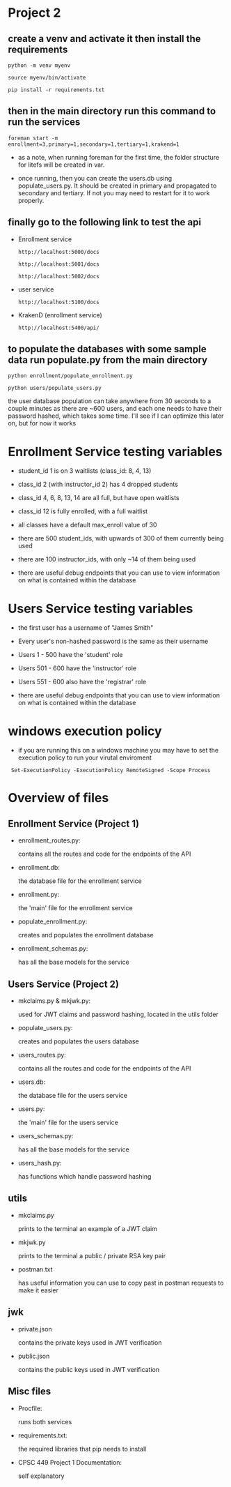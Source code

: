 # Project 2

## create a venv and activate it then install the requirements

`python -m venv myenv`

`source myenv/bin/activate`

`pip install -r requirements.txt`

## then in the main directory run this command to run the services

`foreman start -m enrollment=3,primary=1,secondary=1,tertiary=1,krakend=1`

- as a note, when running foreman for the first time, the folder structure for litefs will be created in var.

- once running, then you can create the users.db using populate_users.py. It should be created in primary and propagated to secondary and tertiary. If not you may need to restart for it to work properly.

## finally go to the following link to test the api

- Enrollment service

  `http://localhost:5000/docs`

  `http://localhost:5001/docs`

  `http://localhost:5002/docs`

- user service

  `http://localhost:5100/docs`

- KrakenD (enrollment service)

  `http://localhost:5400/api/`

## to populate the databases with some sample data run populate.py from the main directory

`python enrollment/populate_enrollment.py`

`python users/populate_users.py`

the user database population can take anywhere from 30 seconds to a couple minutes as there are ~600 users, and each one needs to have their password hashed, which takes some time. I'll see if I can optimize this later on, but for now it works

# Enrollment Service testing variables

- student_id 1 is on 3 waitlists (class_id: 8, 4, 13)
- class_id 2 (with instructor_id 2) has 4 dropped students
- class_id 4, 6, 8, 13, 14 are all full, but have open waitlists
- class_id 12 is fully enrolled, with a full waitlist
- all classes have a default max_enroll value of 30
- there are 500 student_ids, with upwards of 300 of them currently being used
- there are 100 instructor_ids, with only ~14 of them being used

- there are useful debug endpoints that you can use to view information on what is contained within the database

# Users Service testing variables

- the first user has a username of "James Smith"
- Every user's non-hashed password is the same as their username
- Users 1 - 500 have the 'student' role
- Users 501 - 600 have the 'instructor' role
- Users 551 - 600 also have the 'registrar' role

- there are useful debug endpoints that you can use to view information on what is contained within the database

# windows execution policy

- if you are running this on a windows machine you may have to set the execution policy to run your virutal enviroment

` Set-ExecutionPolicy -ExecutionPolicy RemoteSigned -Scope Process`

# Overview of files

## Enrollment Service (Project 1)

- enrollment_routes.py:

  contains all the routes and code for the endpoints of the API

- enrollment.db:

  the database file for the enrollment service

- enrollment.py:

  the 'main' file for the enrollment service

- populate_enrollment.py:

  creates and populates the enrollment database

- enrollment_schemas.py:

  has all the base models for the service

## Users Service (Project 2)

- mkclaims.py & mkjwk.py:

  used for JWT claims and password hashing, located in the utils folder

- populate_users.py:

  creates and populates the users database

- users_routes.py:

  contains all the routes and code for the endpoints of the API

- users.db:

  the database file for the users service

- users.py:

  the 'main' file for the users service

- users_schemas.py:

  has all the base models for the service

- users_hash.py:

  has functions which handle password hashing

## utils

- mkclaims.py

  prints to the terminal an example of a JWT claim

- mkjwk.py

  prints to the terminal a public / private RSA key pair

- postman.txt

  has useful information you can use to copy past in postman requests to make it easier

## jwk

- private.json

  contains the private keys used in JWT verification

- public.json

  contains the public keys used in JWT verification

## Misc files

- Procfile:

  runs both services

- requirements.txt:

  the required libraries that pip needs to install

- CPSC 449 Project 1 Documentation:

  self explanatory
